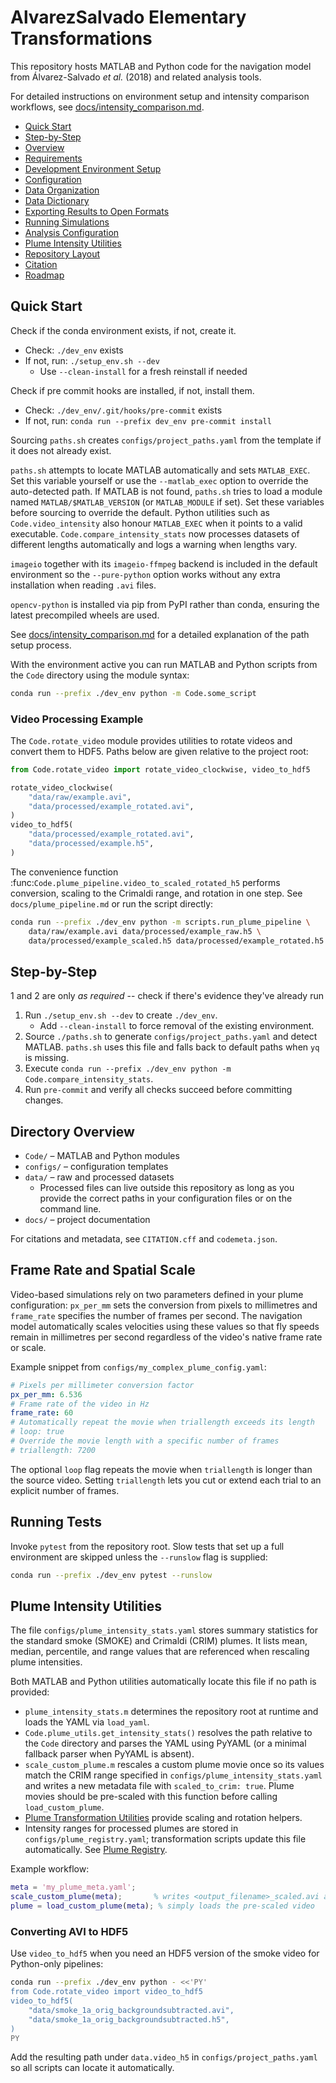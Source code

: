 # AlvarezSalvado Elementary Transformations

This repository hosts MATLAB and Python code for the navigation model from Álvarez-Salvado *et al.* (2018) and related analysis tools.

For detailed instructions on environment setup and intensity comparison workflows, see [docs/intensity_comparison.md](docs/intensity_comparison.md).

- [Quick Start](#quick-start)
- [Step-by-Step](#step-by-step)
- [Overview](#overview)
- [Requirements](#requirements)
- [Development Environment Setup](#development-environment-setup)
- [Configuration](#configuration)
- [Data Organization](#data-organization)
- [Data Dictionary](#data-dictionary)
- [Exporting Results to Open Formats](#exporting-results-to-open-formats)
- [Running Simulations](#running-simulations)
- [Analysis Configuration](#analysis-configuration)
- [Plume Intensity Utilities](#plume-intensity-utilities)
- [Repository Layout](#repository-layout)
- [Citation](#citation)
- [Roadmap](#roadmap)

## Quick Start

Check if the conda environment exists, if not, create it.

 - Check: `./dev_env` exists
 - If not, run: `./setup_env.sh --dev`
   - Use `--clean-install` for a fresh reinstall if needed

Check if pre commit hooks are installed, if not, install them.

 - Check: `./dev_env/.git/hooks/pre-commit` exists
 - If not, run: `conda run --prefix dev_env pre-commit install`

Sourcing ``paths.sh`` creates ``configs/project_paths.yaml`` from the template
if it does not already exist.

`paths.sh` attempts to locate MATLAB automatically and sets `MATLAB_EXEC`.
Set this variable yourself or use the `--matlab_exec` option to override the
auto-detected path.
If MATLAB is not found, `paths.sh` tries to load a module named
`MATLAB/$MATLAB_VERSION` (or `MATLAB_MODULE` if set). Set these variables
before sourcing to override the default.
Python utilities such as `Code.video_intensity` also honour `MATLAB_EXEC` when
it points to a valid executable. `Code.compare_intensity_stats` now processes
datasets of different lengths automatically and logs a warning when lengths
vary.

`imageio` together with its `imageio-ffmpeg` backend is included in the default
environment so the `--pure-python` option works without any extra
installation when reading ``.avi`` files.

`opencv-python` is installed via pip from PyPI rather than conda, ensuring the
latest precompiled wheels are used.

See [docs/intensity_comparison.md](docs/intensity_comparison.md#initial-setup)
for a detailed explanation of the path setup process.

With the environment active you can run MATLAB and Python scripts from the `Code` directory using the module syntax:

```bash
conda run --prefix ./dev_env python -m Code.some_script
```

### Video Processing Example

The `Code.rotate_video` module provides utilities to rotate videos and
convert them to HDF5.  Paths below are given relative to the project
root:

```python
from Code.rotate_video import rotate_video_clockwise, video_to_hdf5

rotate_video_clockwise(
    "data/raw/example.avi",
    "data/processed/example_rotated.avi",
)
video_to_hdf5(
    "data/processed/example_rotated.avi",
    "data/processed/example.h5",
)
```

The convenience function :func:`Code.plume_pipeline.video_to_scaled_rotated_h5`
performs conversion, scaling to the Crimaldi range, and rotation in one step.
See `docs/plume_pipeline.md` or run the script directly:

```bash
conda run --prefix ./dev_env python -m scripts.run_plume_pipeline \
    data/raw/example.avi data/processed/example_raw.h5 \
    data/processed/example_scaled.h5 data/processed/example_rotated.h5
```

## Step-by-Step

1 and 2 are only *as required* -- check if there's evidence they've already run

1. Run `./setup_env.sh --dev` to create `./dev_env`.
   - Add `--clean-install` to force removal of the existing environment.
2. Source `./paths.sh` to generate `configs/project_paths.yaml` and detect MATLAB. `paths.sh` uses this file and falls back to default paths when `yq` is missing.
3. Execute `conda run --prefix ./dev_env python -m Code.compare_intensity_stats`.
4. Run `pre-commit` and verify all checks succeed before committing changes.

## Directory Overview

- `Code/` – MATLAB and Python modules
- `configs/` – configuration templates
- `data/` – raw and processed datasets
  - Processed files can live outside this repository as long as you provide the
    correct paths in your configuration files or on the command line.
- `docs/` – project documentation

For citations and metadata, see `CITATION.cff` and `codemeta.json`.

## Frame Rate and Spatial Scale

Video-based simulations rely on two parameters defined in your plume configuration: `px_per_mm` sets the conversion from pixels to millimetres and `frame_rate` specifies the number of frames per second. The navigation model automatically scales velocities using these values so that fly speeds remain in millimetres per second regardless of the video's native frame rate or scale.

Example snippet from `configs/my_complex_plume_config.yaml`:

```yaml
# Pixels per millimeter conversion factor
px_per_mm: 6.536
# Frame rate of the video in Hz
frame_rate: 60
# Automatically repeat the movie when triallength exceeds its length
# loop: true
# Override the movie length with a specific number of frames
# triallength: 7200
```

The optional `loop` flag repeats the movie when `triallength` is longer than the
source video. Setting `triallength` lets you cut or extend each trial to an
explicit number of frames.


## Running Tests

Invoke `pytest` from the repository root. Slow tests that set up a full
environment are skipped unless the `--runslow` flag is supplied:

```bash
conda run --prefix ./dev_env pytest --runslow
```

## Plume Intensity Utilities

The file `configs/plume_intensity_stats.yaml` stores summary statistics for the
standard smoke (SMOKE) and Crimaldi (CRIM) plumes. It lists mean, median,
percentile, and range values that are referenced when rescaling plume
intensities.

Both MATLAB and Python utilities automatically locate this file if no path is
provided:

- `plume_intensity_stats.m` determines the repository root at runtime and loads
  the YAML via `load_yaml`.
- `Code.plume_utils.get_intensity_stats()` resolves the path relative to the
  `Code` directory and parses the YAML using PyYAML (or a minimal fallback
  parser when PyYAML is absent).
- `scale_custom_plume.m` rescales a custom plume movie once so its values match
  the CRIM range specified in `configs/plume_intensity_stats.yaml` and writes
  a new metadata file with `scaled_to_crim: true`.
  Plume movies should be pre-scaled with this function before calling
  `load_custom_plume`.
- [Plume Transformation Utilities](docs/intensity_comparison.md#plume-transformation-utilities) provide scaling and rotation helpers.
- Intensity ranges for processed plumes are stored in
  `configs/plume_registry.yaml`; transformation scripts update this file
  automatically. See
  [Plume Registry](docs/intensity_comparison.md#plume-registry).

Example workflow:

```matlab
meta = 'my_plume_meta.yaml';
scale_custom_plume(meta);       % writes <output_filename>_scaled.avi and updates metadata
plume = load_custom_plume(meta); % simply loads the pre-scaled video
```

### Converting AVI to HDF5

Use `video_to_hdf5` when you need an HDF5 version of the smoke video for
Python-only pipelines:

```bash
conda run --prefix ./dev_env python - <<'PY'
from Code.rotate_video import video_to_hdf5
video_to_hdf5(
    "data/smoke_1a_orig_backgroundsubtracted.avi",
    "data/smoke_1a_orig_backgroundsubtracted.h5",
)
PY
```

Add the resulting path under `data.video_h5` in `configs/project_paths.yaml` so
all scripts can locate it automatically.
